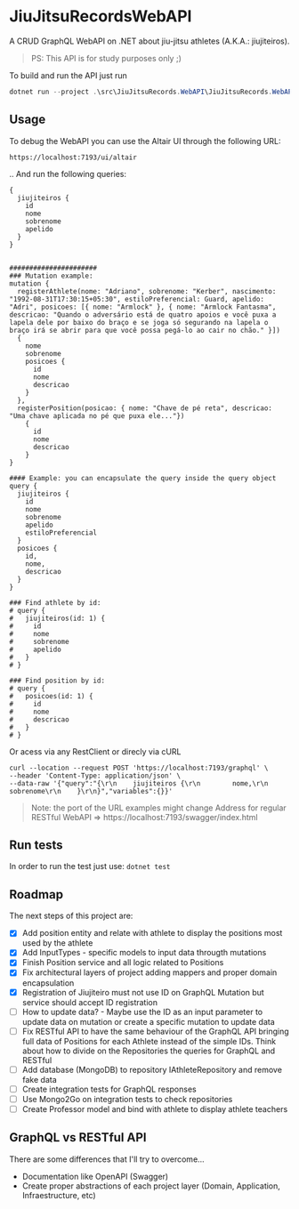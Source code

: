 # JiuJitsuRecordsWebAPI
A CRUD GraphQL WebAPI on .NET about jiu-jitsu athletes (A.K.A.: jiujiteiros).
> PS: This API is for study purposes only ;)

To build and run the API just run
```powershell
dotnet run --project .\src\JiuJitsuRecords.WebAPI\JiuJitsuRecords.WebAPI.csproj
```

## Usage

To debug the WebAPI you can use the Altair UI through the following URL:
```
https://localhost:7193/ui/altair
```
.. And run the following queries:
```
{
  jiujiteiros {
    id
    nome
    sobrenome
    apelido
  }
}


######################
### Mutation example:
mutation {
  registerAthlete(nome: "Adriano", sobrenome: "Kerber", nascimento: "1992-08-31T17:30:15+05:30", estiloPreferencial: Guard, apelido: "Adri", posicoes: [{ nome: "Armlock" }, { nome: "Armlock Fantasma", descricao: "Quando o adversário está de quatro apoios e você puxa a lapela dele por baixo do braço e se joga só segurando na lapela o braço irá se abrir para que você possa pegá-lo ao cair no chão." }])
  {
    nome
    sobrenome
    posicoes {
      id
      nome
      descricao
    }
  },
  registerPosition(posicao: { nome: "Chave de pé reta", descricao: "Uma chave aplicada no pé que puxa ele..."})
    {
      id
      nome
      descricao
    }
}

#### Example: you can encapsulate the query inside the query object
query {
  jiujiteiros {
    id
    nome
    sobrenome
    apelido
    estiloPreferencial
  }
  posicoes {
    id,
    nome,
    descricao
  }
}

### Find athlete by id:
# query {
#   jiujiteiros(id: 1) {
#     id
#     nome
#     sobrenome
#     apelido
#   }
# }

### Find position by id:
# query {
#   posicoes(id: 1) {
#     id
#     nome
#     descricao
#   }
# }
```

Or acess via any RestClient or direcly via cURL
```cURL
curl --location --request POST 'https://localhost:7193/graphql' \
--header 'Content-Type: application/json' \
--data-raw '{"query":"{\r\n    jiujiteiros {\r\n        nome,\r\n        sobrenome\r\n    }\r\n}","variables":{}}'
```

> Note: the port of the URL examples might change
> Address for regular RESTful WebAPI => https://localhost:7193/swagger/index.html

## Run tests
In order to run the test just use: `dotnet test`

## Roadmap
The next steps of this project are:

- [X] Add position entity and relate with athlete to display the positions most used by the athlete
- [X] Add InputTypes - specific models to input data througth mutations
- [X] Finish Position service and all logic related to Positions
- [X] Fix architectural layers of project adding mappers and proper domain encapsulation
- [X] Registration of Jiujiteiro must not use ID on GraphQL Mutation but service should accept ID registration
- [ ] How to update data? - Maybe use the ID as an input parameter to update data on mutation or create a specific mutation to update data
- [ ] Fix RESTful API to have the same behaviour of the GraphQL API bringing full data of Positions for each Athlete instead of the simple IDs. Think about how to divide on the Repositories the queries for GraphQL and RESTful
- [ ] Add database (MongoDB) to repository IAthleteRepository and remove fake data
- [ ] Create integration tests for GraphQL responses
- [ ] Use Mongo2Go on integration tests to check repositories
- [ ] Create Professor model and bind with athlete to display athlete teachers

## GraphQL vs RESTful API
There are some differences that I'll try to overcome...

- Documentation like OpenAPI (Swagger)
- Create proper abstractions of each project layer (Domain, Application, Infraestructure, etc)